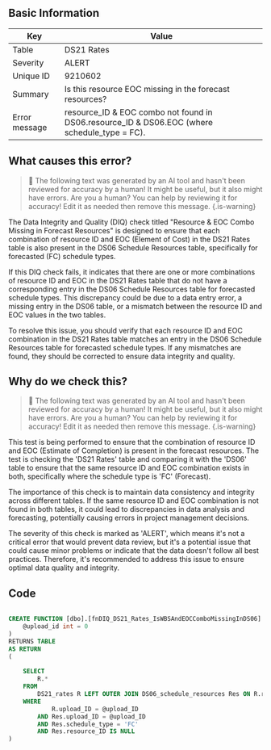 ## Basic Information
| Key         | Value          |
|-------------|----------------|
| Table       | DS21 Rates |
| Severity    | ALERT |
| Unique ID   | 9210602   |
| Summary     | Is this resource EOC missing in the forecast resources? |
| Error message | resource_ID & EOC combo not found in DS06.resource_ID & DS06.EOC (where schedule_type = FC). |

## What causes this error?

> :robot: The following text was generated by an AI tool and hasn't been reviewed for accuracy by a human! It might be useful, but it also might have errors. Are you a human? You can help by reviewing it for accuracy! Edit it as needed then remove this message.
{.is-warning}

The Data Integrity and Quality (DIQ) check titled "Resource & EOC Combo Missing in Forecast Resources" is designed to ensure that each combination of resource ID and EOC (Element of Cost) in the DS21 Rates table is also present in the DS06 Schedule Resources table, specifically for forecasted (FC) schedule types.

If this DIQ check fails, it indicates that there are one or more combinations of resource ID and EOC in the DS21 Rates table that do not have a corresponding entry in the DS06 Schedule Resources table for forecasted schedule types. This discrepancy could be due to a data entry error, a missing entry in the DS06 table, or a mismatch between the resource ID and EOC values in the two tables.

To resolve this issue, you should verify that each resource ID and EOC combination in the DS21 Rates table matches an entry in the DS06 Schedule Resources table for forecasted schedule types. If any mismatches are found, they should be corrected to ensure data integrity and quality.
## Why do we check this?

> :robot: The following text was generated by an AI tool and hasn't been reviewed for accuracy by a human! It might be useful, but it also might have errors. Are you a human? You can help by reviewing it for accuracy! Edit it as needed then remove this message.
{.is-warning}

This test is being performed to ensure that the combination of resource ID and EOC (Estimate of Completion) is present in the forecast resources. The test is checking the 'DS21 Rates' table and comparing it with the 'DS06' table to ensure that the same resource ID and EOC combination exists in both, specifically where the schedule type is 'FC' (Forecast).

The importance of this check is to maintain data consistency and integrity across different tables. If the same resource ID and EOC combination is not found in both tables, it could lead to discrepancies in data analysis and forecasting, potentially causing errors in project management decisions. 

The severity of this check is marked as 'ALERT', which means it's not a critical error that would prevent data review, but it's a potential issue that could cause minor problems or indicate that the data doesn't follow all best practices. Therefore, it's recommended to address this issue to ensure optimal data quality and integrity.
## Code

```sql

CREATE FUNCTION [dbo].[fnDIQ_DS21_Rates_IsWBSAndEOCComboMissingInDS06] (
	@upload_id int = 0
)
RETURNS TABLE
AS RETURN
(
	
	SELECT 
		R.*
	FROM 
		DS21_rates R LEFT OUTER JOIN DS06_schedule_resources Res ON R.resource_ID = Res.resource_ID AND R.EOC = Res.EOC
	WHERE 
			R.upload_ID = @upload_ID
		AND Res.upload_ID = @upload_ID
		AND Res.schedule_type = 'FC'
		AND Res.resource_ID IS NULL
)
```
